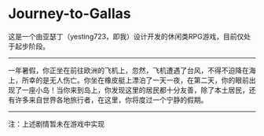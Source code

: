 # Journey-to-Gallas
这是一个由亚瑟丁（yesting723，即我）设计开发的休闲类RPG游戏，目前仅处于起步阶段。
- ---
一年暑假，你正坐在前往欧洲的飞机上，忽然，飞机遭遇了台风，不得不迫降在海上，所幸的是无人伤亡。你坐在橡皮艇上漂泊了一天一夜，在第二天，你的眼前出现了一座小岛！当你来到岛上，你发现这里的居民都十分友善，除了本土居民，还有许多来自世界各地旅行者，在这里，你将度过一个宁静的假期。
- ---
注：上述剧情暂未在游戏中实现<br />

